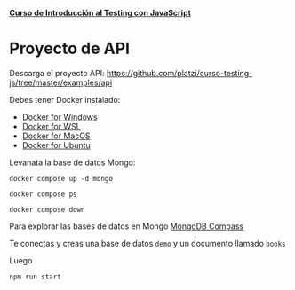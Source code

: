 **[Curso de Introducción al Testing con JavaScript](./../README.md)**

# Proyecto de API
Descarga el proyecto API: https://github.com/platzi/curso-testing-js/tree/master/examples/api

Debes tener Docker instalado:
* [Docker for Windows](https://docs.docker.com/desktop/setup/install/windows-install/)
* [Docker for WSL](https://docs.docker.com/desktop/features/wsl/)
* [Docker for MacOS](https://docs.docker.com/desktop/setup/install/mac-install/)
* [Docker for Ubuntu](https://docs.docker.com/engine/install/ubuntu/)

Levanata la base de datos Mongo:
```
docker compose up -d mongo
```
```
docker compose ps
```
```
docker compose down
```
Para explorar las bases de datos en Mongo
[MongoDB Compass](https://www.mongodb.com/products/tools/compass)

Te conectas y creas una base de datos `demo` y un documento llamado `books`

Luego
```
npm run start
```
